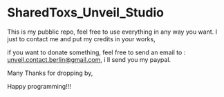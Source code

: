 # SharedToxs_Unveil_Studio

This is my pubblic repo, feel free to use everything in any way you want.
I just to contact me and put my credits in your works,

if you want to donate something,
feel free to send an email to : unveil.contact.berlin@gmail.com,
i ll send you my paypal.

Many Thanks for dropping by,

Happy programming!!!
 
